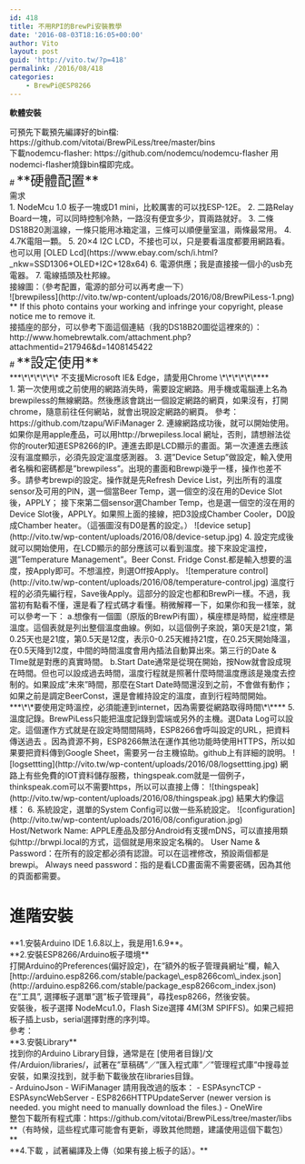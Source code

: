 ```yaml
---
id: 418
title: 不用RPI的BrewPi安裝教學
date: '2016-08-03T18:16:05+00:00'
author: Vito
layout: post
guid: 'http://vito.tw/?p=418'
permalink: /2016/08/418
categories:
    - BrewPi@ESP8266
---
```


**軟體安裝**

<div>可預先下載預先編譯好的bin檔: https://github.com/vitotai/BrewPiLess/tree/master/bins</div>下載nodemcu-flasher: https://github.com/nodemcu/nodemcu-flasher  
用 nodemci-flasher燒錄bin檔即完成。

<div></div># <span style="font-size: x-large;">**硬體配置**</span>

<div>需求</div>1. NodeMcu 1.0 板子一塊或D1 mini，比較厲害的可以找ESP-12E。
2. 二路Relay Board一塊，可以同時控制冷熱，一路沒有便宜多少，買兩路就好。
3. 二條DS18B20測溫線，一條只能用冰箱定溫，三條可以順便量室溫，兩條最常用。
4. 4.7K電阻一顆。
5. 20×4 I2C LCD，不接也可以，只是要看溫度都要用網路看。也可以用 [OLED Lcd](https://www.ebay.com/sch/i.html?_nkw=SSD1306+OLED+I2C+128x64)
6. 電源供應；我是直接接一個小的usb充電器。
7. 電線插頭及杜邦線。

<div>接線圖：（參考配置，電源的部分可以再考慮一下）</div><div></div><div></div><div></div><div> ![brewpiless](http://vito.tw/wp-content/uploads/2016/08/BrewPiLess-1.png)</div><div>** If this photo contains your working and infringe your copyright, please notice me to remove it.</div><div><div>接插座的部分，可以參考下面這個連結（我的DS18B20圖從這裡來的）：</div></div><div>http://www.homebrewtalk.com/attachment.php?attachmentid=217946&amp;d=1408145422</div><div></div># <span style="font-size: x-large;">**設定使用**</span>

<div>***\*\*\*\*\*\* 不支援Microsoft IE&amp; Edge，請愛用Chrome \*\*\*\*\*\****</div>1. 第一次使用或之前使用的網路消失時，需要設定網路。用手機或電腦連上名為brewpiless的無線網路。然後應該會跳出一個設定網路的網頁，如果沒有，打開chrome，隨意前往任何網站，就會出現設定網路的網頁。  
    參考：https://github.com/tzapu/WiFiManager
2. 連線網路成功後，就可以開始使用。如果你是用apple產品，可以用http://brwepiless.local 網址，否則，請想辦法從你的router知道ESP8266的IP。連進去即是LCD顯示的畫面。第一次連進去應該沒有溫度顯示，必須先設定溫度感測器。
3. 選”Device Setup”做設定，輸入使用者名稱和密碼都是”brewpiless”。出現的畫面和Brewpi幾乎一樣，操作也差不多。請參考brewpi的設定。操作就是先Refresh Device List，列出所有的溫度sensor及可用的PIN，選一個當Beer Temp，選一個空的沒在用的Device Slot後，APPLY； 接下來第二個sensor選Chamber Temp，也是選一個空的沒在用的Device Slot後，APPLY。如果照上面的接線，把D3設成Chamber Cooler，D0設成Chamber heater。（這張圖沒有D0是舊的設定。）  
    ![device setup](http://vito.tw/wp-content/uploads/2016/08/device-setup.jpg)
4. 設定完成後就可以開始使用，在LCD顯示的部分應該可以看到溫度。接下來設定溫控，選”Temperature Management”。Beer Const. Fridge Const.都是輸入想要的溫度，按Apply即可。不想溫控，則選Off按Apply。  
    ![temperature control](http://vito.tw/wp-content/uploads/2016/08/temperature-control.jpg)  
    溫度行程的必須先編行程，Save後Apply。這部分的設定也都和BrewPi一樣。不過，我當初有點看不懂，還是看了程式碼才看懂。稍微解釋一下，如果你和我一樣笨，就可以參考一下：  
    a.想像有一個圖（原版的BrewPi有圖），橫座標是時間，緃座標是溫度。這個表就是列出整個溫度曲線。例如，以這個例子來說，第0天是21度，第0.25天也是21度，第0.5天是12度，表示0-0.25天維持21度，在0.25天開始降溫，在0.5天降到12度，中間的時間溫度會用內插法自動算出來。第三行的Date &amp; TIme就是對應的真實時間。  
    b.Start Date通常是從現在開始，按Now就會設成現在時間。但也可以設成過去時間，溫度行程就是照著什麼時間溫度應該是幾度去控制的。如果設成”未來”時間，那麼在Start Date時間還沒到之前，不會做有動作；如果之前是調定BeerConst，還是會維持設定的溫度，直到行程時間開始。  
    ***\*\*要使用定時溫控，必須能連到internet，因為需要從網路取得時間\*\****
5. 溫度記錄。BrewPiLess只能把溫度記錄到雲端或另外的主機。選Data Log可以設定。這個運作方式就是在設定時間間隔時，ESP8266會呼叫設定的URL，把資料傳送過去 。因為資源不夠，ESP8266無法在運作其他功能時使用HTTPS，所以如果要把資料傳到Google Sheet，需要另一台主機協助。github上有詳細的說明。  
    ![logsettting](http://vito.tw/wp-content/uploads/2016/08/logsettting.jpg)  
    網路上有些免費的IOT資料儲存服務，thingspeak.com就是一個例子，thinkspeak.com可以不需要https，所以可以直接上傳：  
    ![thingspeak](http://vito.tw/wp-content/uploads/2016/08/thingspeak.jpg)  
    結果大約像這樣：  
    <https://thingspeak.com/channels/139809>
6. 系統設定，選單的System Config可以做一些系統設定。  
    ![configuration](http://vito.tw/wp-content/uploads/2016/08/configuration.jpg)  
    Host/Network Name: APPLE產品及部分Android有支援mDNS，可以直接用類似http://brwpi.local的方式，這個就是用來設定名稱的。  
    User Name &amp; Password：在所有的設定都必須有認證。可以在這裡修改，預設兩個都是brewpi。  
    Always need password：指的是看LCD畫面需不需要密碼，因為其他的頁面都需要。

# 進階安裝

<div>**1.安裝Arduino IDE 1.6.8以上，我是用1.6.9**。</div><div><https://www.arduino.cc/en/main/software></div><div></div><div>**2.安裝ESP8266/Arduino板子環境**</div><div>打開Arduino的Preferences(偏好設定)，在”額外的板子管理員網址”欄，輸入</div><div>[http://arduino.esp8266.com/stable/package\_esp8266com\_index.json](http://arduino.esp8266.com/stable/package_esp8266com_index.json)</div><div>在”工具”, 選擇板子選單”選”板子管理員”，尋找esp8266，然後安裝。</div><div>安裝後，板子選擇 NodeMcu1.0，Flash Size選擇 4M(3M SPIFFS)。如果己經把板子插上usb，serial選擇對應的序列埠。</div><div></div><div>參考：<https://github.com/esp8266/Arduino></div><div></div><div>**3.安裝Library**</div><div></div><div>找到你的Arduino Library目錄，通常是在 [使用者目錄]/文件/Arduion/libraries/，試著在”䓍稿碼”／”匯入程式庫”／”管理程式庫”中搜尋並安裝，如果沒找到，就手動下載後放在libraries目錄。</div><div>- ArduinoJson <https://github.com/bblanchon/ArduinoJson>
- WiFiManager 請用我改過的版本：<https://github.com/vitotai/WiFiManager>
- ESPAsyncTCP <https://github.com/me-no-dev/ESPAsyncTCP>
- ESPAsyncWebServer <https://github.com/me-no-dev/ESPAsyncWebServer>
- ESP8266HTTPUpdateServer (newer version is needed. you might need to manually download the files.) <https://github.com/esp8266/Arduino/tree/master/libraries/ESP8266HTTPUpdateServer>
- OneWire <https://github.com/PaulStoffregen/OneWire>

</div><div>整包下載所有程式庫：https://github.com/vitotai/BrewPiLess/tree/master/libs</div><div> **（有時候，這些程式庫可能會有更新，導致其他問題，建議使用這個下載包）**</div><div></div><div>**4.下載 <https://github.com/vitotai/BrewPiLess> ，試著編譯及上傳（如果有接上板子的話）。**</div><div></div><div></div>